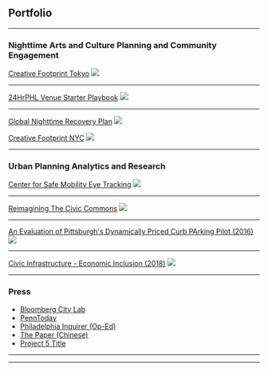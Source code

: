 ## Portfolio

---

### Nighttime Arts and Culture Planning and Community Engagement 

[Creative Footprint Tokyo](/sample_page)
<img src="images/dummy_thumbnail.jpg?raw=true"/>

---
[24HrPHL Venue Starter Playbook](/pdf/sample_presentation.pdf)
<img src="images/dummy_thumbnail.jpg?raw=true"/>

---
[Global Nighttime Recovery Plan](http://example.com/)
<img src="images/dummy_thumbnail.jpg?raw=true"/>

[Creative Footprint NYC](/sample_page)
<img src="images/dummy_thumbnail.jpg?raw=true"/>

---

### Urban Planning Analytics and Research 

[Center for Safe Mobility Eye Tracking](/sample_page)
<img src="images/dummy_thumbnail.jpg?raw=true"/>

---
[Reimagining The Civic Commons](/pdf/sample_presentation.pdf)
<img src="images/dummy_thumbnail.jpg?raw=true"/>

---
[An Evaluation of Pittsburgh's Dynamically Priced Curb PArking Pilot (2016)](https://www.researchgate.net/publication/309231344_An_Evaluation_of_Pittsburgh%27s_Dynamically-Priced_Curb_Parking_Pilot)
<img src="images/dummy_thumbnail.jpg?raw=true"/>

---
[Civic Infrastructure - Economic Inclusion (2018)](http://example.com/)
<img src="images/dummy_thumbnail.jpg?raw=true"/>

---

### Press

- [Bloomberg City Lab](http://example.com/)
- [PennToday](http://example.com/)
- [Philadelphia Inquirer (Op-Ed)](http://example.com/)
- [The Paper (Chinese)](http://example.com/)
- [Project 5 Title](http://example.com/)

---




---
